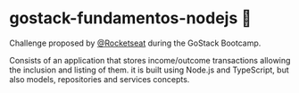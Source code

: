 # gostack-fundamentos-nodejs :rocket:

Challenge proposed by <a href="https://github.com/rocketseat-education">@Rocketseat</a> during the GoStack Bootcamp.

Consists of an application that stores income/outcome transactions allowing the inclusion and listing of them. it is built using Node.js and TypeScript, but also models, repositories and services concepts.
